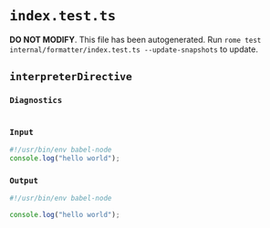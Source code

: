 # `index.test.ts`

**DO NOT MODIFY**. This file has been autogenerated. Run `rome test internal/formatter/index.test.ts --update-snapshots` to update.

## `interpreterDirective`

### `Diagnostics`

```

```

### `Input`

```js
#!/usr/bin/env babel-node
console.log("hello world");

```

### `Output`

```js
#!/usr/bin/env babel-node

console.log("hello world");

```
